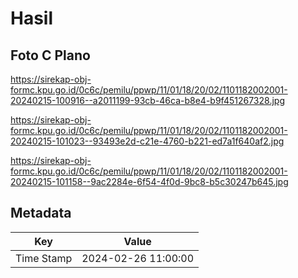 # Hasil

## Foto C Plano

https://sirekap-obj-formc.kpu.go.id/0c6c/pemilu/ppwp/11/01/18/20/02/1101182002001-20240215-100916--a2011199-93cb-46ca-b8e4-b9f451267328.jpg

https://sirekap-obj-formc.kpu.go.id/0c6c/pemilu/ppwp/11/01/18/20/02/1101182002001-20240215-101023--93493e2d-c21e-4760-b221-ed7a1f640af2.jpg

https://sirekap-obj-formc.kpu.go.id/0c6c/pemilu/ppwp/11/01/18/20/02/1101182002001-20240215-101158--9ac2284e-6f54-4f0d-9bc8-b5c30247b645.jpg


## Metadata

| Key        | Value               |
| ---------- | ------------------- |
| Time Stamp | 2024-02-26 11:00:00 |



